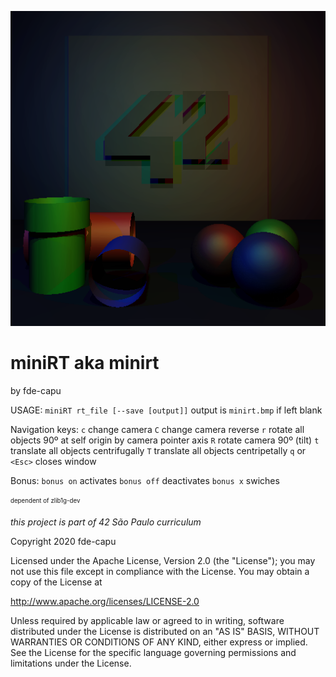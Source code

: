 ![miniRT](art/cover.bmp)

miniRT aka minirt
=================
by fde-capu

USAGE: `miniRT rt_file [--save [output]]`
	output is `minirt.bmp` if left blank

Navigation keys:
`c` change camera
`C` change camera reverse
`r` rotate all objects 90º at self origin by camera pointer axis
`R` rotate camera 90º (tilt)
`t` translate all objects centrifugally
`T` translate all objects centripetally
`q` or `<Esc>` closes window

Bonus:
	`bonus on` activates
	`bonus off` deactivates
	`bonus x` swiches

<sub><sup>
dependent of zlib1g-dev
</sup></sub>

*this project is part of 42 São Paulo curriculum*

Copyright 2020 fde-capu

Licensed under the Apache License, Version 2.0 (the "License"); you may not use this file except in compliance with the License. You may obtain a copy of the License at

http://www.apache.org/licenses/LICENSE-2.0

Unless required by applicable law or agreed to in writing, software distributed under the License is distributed on an "AS IS" BASIS, WITHOUT WARRANTIES OR CONDITIONS OF ANY KIND, either express or implied. See the License for the specific language governing permissions and limitations under the License.
